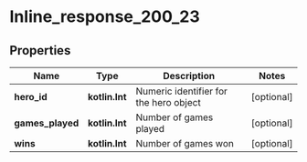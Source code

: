 
# Inline_response_200_23

## Properties
Name | Type | Description | Notes
------------ | ------------- | ------------- | -------------
**hero_id** | **kotlin.Int** | Numeric identifier for the hero object |  [optional]
**games_played** | **kotlin.Int** | Number of games played |  [optional]
**wins** | **kotlin.Int** | Number of games won |  [optional]



